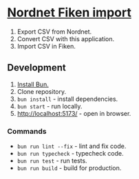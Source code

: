 # [Nordnet Fiken import](https://import.sourcecontrol.no)

1. Export CSV from Nordnet.
2. Convert CSV with this application.
3. Import CSV in Fiken.

## Development

1. [Install Bun.](https://bun.sh)
2. Clone repository.
3. `bun install` - install dependencies.
4. `bun start` - run locally.
5. [http://localhost:5173/](http://localhost:5173/) - open in browser.

### Commands

- `bun run lint --fix` - lint and fix code.
- `bun run typecheck` - typecheck code.
- `bun run test` - run tests.
- `bun run build` - build for production.
